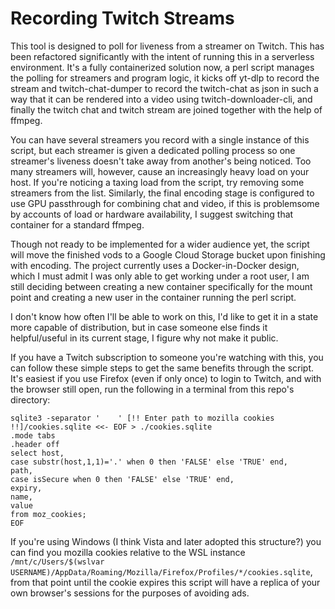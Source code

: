 # Recording Twitch Streams

This tool is designed to poll for liveness from a streamer on Twitch. This has been refactored significantly with the intent of running this in a serverless environment. It's a fully containerized solution now, a perl script manages the polling for streamers and program logic, it kicks off yt-dlp to record the stream and twitch-chat-dumper to record the twitch-chat as json in such a way that it can be rendered into a video using twitch-downloader-cli, and finally the twitch chat and twitch stream are joined together with the help of ffmpeg.

You can have several streamers you record with a single instance of this script, but each streamer is given a dedicated polling process so one streamer's liveness doesn't take away from another's being noticed. Too many streamers will, however, cause an increasingly heavy load on your host. If you're noticing a taxing load from the script, try removing some streamers from the list. Similarly, the final encoding stage is configured to use GPU passthrough for combining chat and video, if this is problemsome by accounts of load or hardware availability, I suggest switching that container for a standard ffmpeg.

Though not ready to be implemented for a wider audience yet, the script will move the finished vods to a Google Cloud Storage bucket upon finishing with encoding. The project currently uses a Docker-in-Docker design, which I must admit I was only able to get working under a root user, I am still deciding between creating a new container specifically for the mount point and creating a new user in the container running the perl script.

I don't know how often I'll be able to work on this, I'd like to get it in a state more capable of distribution, but in case someone else finds it helpful/useful in its current stage, I figure why not make it public.

If you have a Twitch subscription to someone you're watching with this, you can follow these simple steps to get the same benefits through the script. It's easiest if you use Firefox (even if only once) to login to Twitch, and with the browser still open, run the following in a terminal from this repo's directory:

```
sqlite3 -separator '    ' [!! Enter path to mozilla cookies !!]/cookies.sqlite <<- EOF > ./cookies.sqlite
.mode tabs
.header off
select host,
case substr(host,1,1)='.' when 0 then 'FALSE' else 'TRUE' end,
path,
case isSecure when 0 then 'FALSE' else 'TRUE' end,
expiry,
name,
value
from moz_cookies;
EOF
```

If you're using Windows (I think Vista and later adopted this structure?) you can find you mozilla cookies relative to the WSL instance `/mnt/c/Users/$(wslvar USERNAME)/AppData/Roaming/Mozilla/Firefox/Profiles/*/cookies.sqlite`, from that point until the cookie expires this script will have a replica of your own browser's sessions for the purposes of avoiding ads.

